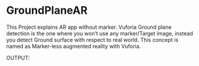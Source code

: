 # GroundPlaneAR
 
This Project explains AR app without marker. Vuforia Ground plane detection is the one where you won’t use any marker/Target image, instead you detect Ground surface with respect to real world. This concept is named as Marker-less augmented reality with Vuforia.

OUTPUT:
